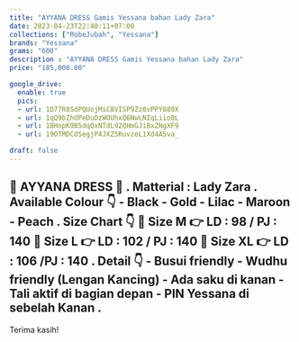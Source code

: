 ```yaml
---
title: "AYYANA DRESS Gamis Yessana bahan Lady Zara"
date: 2023-04-23T22:40:11+07:00
collections: ["RobeJubah", "Yessana"]
brands: "Yessana"
grams: "600"
description : "AYYANA DRESS Gamis Yessana bahan Lady Zara"
price: "185,000.00"

google_drive:
  enable: true
  pics:
  - url: 1D77R8SdPQUojMiC8VISP9Zz0vPPY880X
  - url: 1qQ9bZhdPeDuDzWOUhxQ6NwLNIqLiio0L
  - url: 18HnpK9B5dqQxNTdL92QHmGJiBxZNgXF9
  - url: 19OTMDCdSegjP4JXZ5RuvzeL1Xd4A5va_

draft: false
---
```


🥀 AYYANA DRESS 🥀
.
Matterial : Lady Zara
.
Available Colour 👇
    - Black
    - Gold
    - Lilac
    - Maroon
    - Peach
.
Size Chart 👇
    🍭 Size M  👉 LD : 98 / PJ : 140
    🍭 Size L   👉 LD : 102 / PJ : 140
    🍭 Size XL 👉 LD : 106 /PJ : 140
.
Detail 👇
    - Busui friendly 
    - Wudhu friendly (Lengan Kancing)
    - Ada saku di kanan
    - Tali aktif di bagian depan
    - PIN Yessana di sebelah Kanan
.
----------       


Terima kasih!

